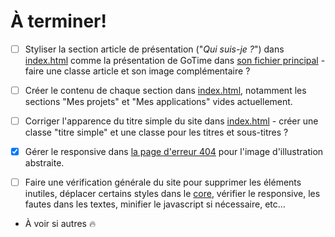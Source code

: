 # À terminer!
- [ ] Styliser la section article de présentation ("*Qui suis-je ?*") dans [index.html](index.html) comme la présentation de GoTime dans [son fichier principal](gotime/index.html) - faire une classe article et son image complémentaire ?

- [ ] Créer le contenu de chaque section dans [index.html](index.html), notamment les sections "Mes projets" et "Mes applications" vides actuellement.

- [ ] Corriger l'apparence du titre simple du site dans [index.html](index.html) - créer une classe "titre simple" et une classe pour les titres et sous-titres ?

- [x] Gérer le responsive dans [la page d'erreur 404](404.html) pour l'image d'illustration abstraite.

- [ ] Faire une vérification générale du site pour supprimer les éléments inutiles, déplacer certains styles dans le [core](core/), vérifier le responsive, les fautes dans les textes, minifier le javascript si nécessaire, etc...

- À voir si autres 🔥
